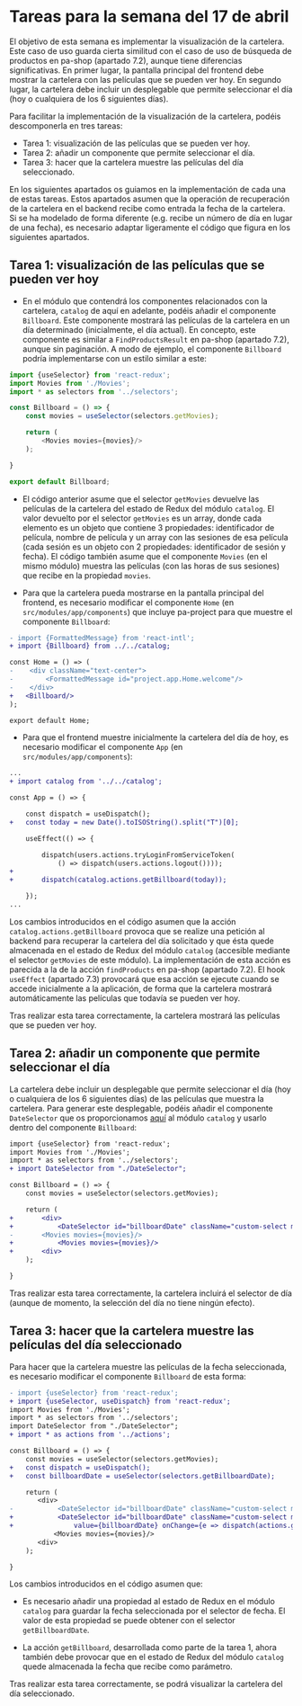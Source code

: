 # Tareas para la semana del 17 de abril

El objetivo de esta semana es implementar la visualización de la cartelera. Este caso de uso guarda cierta similitud con el caso de uso de búsqueda de productos en pa-shop (apartado 7.2), aunque tiene diferencias significativas. En primer lugar, la pantalla principal del frontend debe mostrar la cartelera con las películas que se pueden ver hoy. En segundo lugar, la cartelera debe incluir un desplegable que permite seleccionar el día (hoy o cualquiera de los 6 siguientes días).

Para facilitar la implementación de la visualización de la cartelera, podéis descomponerla en tres tareas:

- Tarea 1: visualización de las películas que se pueden ver hoy.
- Tarea 2: añadir un componente que permite seleccionar el día.
- Tarea 3: hacer que la cartelera muestre las películas del día seleccionado.

En los siguientes apartados os guiamos en la implementación de cada una de estas tareas. Estos apartados asumen que la operación de recuperación de la cartelera en el backend recibe como entrada la fecha de la cartelera. Si se ha modelado de forma diferente (e.g. recibe un número de día en lugar de una fecha), es necesario adaptar ligeramente el código que figura en los siguientes apartados.

## Tarea 1: visualización de las películas que se pueden ver hoy

- En el módulo que contendrá los componentes relacionados con la cartelera, `catalog` de aquí en adelante, podéis añadir el componente `Billboard`. Este componente mostrará las películas de la cartelera en un día determinado (inicialmente, el día actual). En concepto, este componente es similar a `FindProductsResult` en pa-shop (apartado 7.2), aunque sin paginación. A modo de ejemplo, el componente `Billboard` podría implementarse con un estilo similar a este:

```js
import {useSelector} from 'react-redux';
import Movies from './Movies';
import * as selectors from '../selectors';

const Billboard = () => {
    const movies = useSelector(selectors.getMovies);

    return (
        <Movies movies={movies}/>
    );

}

export default Billboard;                         
```

- El código anterior asume que el selector `getMovies` devuelve las películas de la cartelera del estado de Redux del módulo `catalog`. El valor devuelto por el selector `getMovies` es un array, donde cada elemento es un objeto que contiene 3 propiedades: identificador de película, nombre de película y un array con las sesiones de esa película (cada sesión es un objeto con 2 propiedades: identificador de sesión y fecha). El código también asume que el componente `Movies` (en el mismo módulo) muestra las películas (con las horas de sus sesiones) que recibe en la propiedad `movies`.

- Para que la cartelera pueda mostrarse en la pantalla principal del frontend, es necesario modificar el componente `Home` (en `src/modules/app/components`) que incluye pa-project para que muestre el componente `Billboard`:

```diff
- import {FormattedMessage} from 'react-intl';
+ import {Billboard} from ../../catalog;

const Home = () => (
-    <div className="text-center">
-        <FormattedMessage id="project.app.Home.welcome"/>
-    </div>
+   <Billboard/>
);

export default Home;
```

- Para que el frontend  muestre inicialmente la cartelera del día de hoy, es necesario modificar el componente `App` (en `src/modules/app/components`):

```diff
...
+ import catalog from '../../catalog';

const App = () => {

    const dispatch = useDispatch();
+   const today = new Date().toISOString().split("T")[0];

    useEffect(() => {

        dispatch(users.actions.tryLoginFromServiceToken(
            () => dispatch(users.actions.logout())));
+
+       dispatch(catalog.actions.getBillboard(today));

    });
...
```

Los cambios introducidos en el código asumen que la acción `catalog.actions.getBillboard` provoca que se realize una petición al backend para recuperar la cartelera del día solicitado y que ésta quede almacenada en el estado de Redux del módulo `catalog` (accesible mediante el selector `getMovies` de este módulo). La implementación de esta acción es parecida a la de la acción `findProducts` en pa-shop (apartado 7.2). El hook `useEffect` (apartado 7.3) provocará que esa acción se ejecute cuando se accede inicialmente a la aplicación, de forma que la cartelera mostrará automáticamente las películas que todavía se pueden ver hoy.

Tras realizar esta tarea correctamente, la cartelera mostrará las películas que se pueden ver hoy.

## Tarea 2: añadir un componente que permite seleccionar el día

La cartelera debe incluir un desplegable que permite seleccionar el día (hoy o cualquiera de los 6 siguientes días) de las películas que muestra la cartelera. Para generar este desplegable, podéis añadir el componente `DateSelector` que os proporcionamos [aquí](DateSelector.js) al módulo `catalog` y usarlo dentro del componente `Billboard`:

```diff
import {useSelector} from 'react-redux';
import Movies from './Movies';
import * as selectors from '../selectors';
+ import DateSelector from "./DateSelector";

const Billboard = () => {
    const movies = useSelector(selectors.getMovies);

    return (
+       <div>
+           <DateSelector id="billboardDate" className="custom-select my-1 mr-sm-2"/>        
-       <Movies movies={movies}/>
+           <Movies movies={movies}/>
+       <div>
    );

}
```

Tras realizar esta tarea correctamente, la cartelera incluirá el selector de día (aunque de momento, la selección del día no tiene ningún efecto).

## Tarea 3: hacer que la cartelera muestre las películas del día seleccionado

Para hacer que la cartelera muestre las películas de la fecha seleccionada, es necesario modificar el componente `Billboard` de esta forma:

```diff
- import {useSelector} from 'react-redux';
+ import {useSelector, useDispatch} from 'react-redux';
import Movies from './Movies';
import * as selectors from '../selectors';
import DateSelector from "./DateSelector";
+ import * as actions from '../actions';

const Billboard = () => {
    const movies = useSelector(selectors.getMovies);
+   const dispatch = useDispatch();
+   const billboardDate = useSelector(selectors.getBillboardDate);

    return (
       <div>
-           <DateSelector id="billboardDate" className="custom-select my-1 mr-sm-2"/>
+           <DateSelector id="billboardDate" className="custom-select my-1 mr-sm-2"
+               value={billboardDate} onChange={e => dispatch(actions.getBillboard(e.target.value))} />
           <Movies movies={movies}/>
       <div>
    );

}
```

Los cambios introducidos en el código asumen que:

- Es necesario añadir una propiedad al estado de Redux en el módulo `catalog` para guardar la fecha seleccionada por el selector de fecha. El valor de esta propiedad se puede obtener con el selector `getBillboardDate`.

- La acción `getBillboard`, desarrollada como parte de la tarea 1, ahora también debe provocar que en el estado de Redux del módulo `catalog` quede almacenada la fecha que recibe como parámetro.

Tras realizar esta tarea correctamente, se podrá visualizar la cartelera del día seleccionado.
